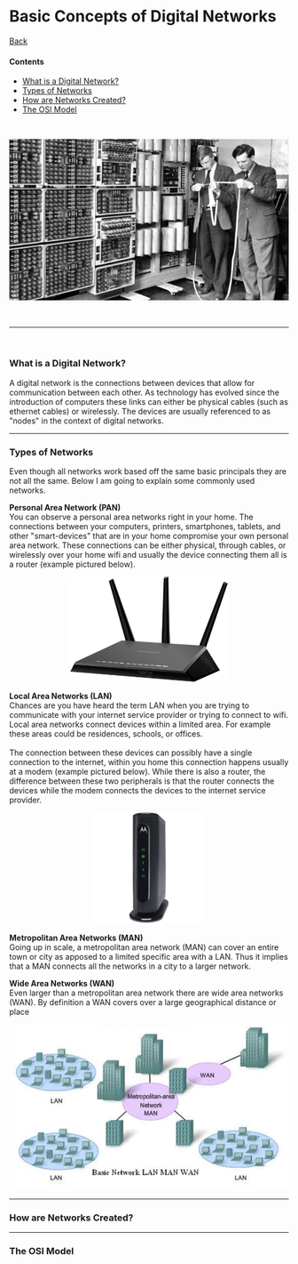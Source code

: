 # <a name="top"> Basic Concepts of Digital Networks

[Back](README.md)

#### Contents
* [What is a Digital Network?](#what)
* [Types of Networks](#types)
* [How are Networks Created?](#how)
* [The OSI Model](#osi)

<br>

<p align="center"><img src="old_comp.jpg" height="" width=""></p>

<br>

---

<br>

### <a name="what"> What is a Digital Network?
A digital network is the connections between devices that allow for communication between each other. As technology has evolved since the introduction of computers these links can either be physical cables (such as ethernet cables) or wirelessly. The devices are usually referenced to as "nodes" in the context of digital networks.

---

### <a name="types"> Types of Networks
Even though all networks work based off the same basic principals they are not all the same. Below I am going to explain some commonly used networks.

**Personal Area Network (PAN)**<br>
You can observe a personal area networks right in your home. The connections between your computers, printers, smartphones, tablets, and other "smart-devices" that are in your home compromise your own personal area network. These connections can be either physical, through cables, or wirelessly over your home wifi and usually the device connecting them all is a router (example pictured below).

<p align="center"><img src="router.jpg" height="189" width="283.5"></p>

**Local Area Networks (LAN)**<br>
Chances are you have heard the term LAN when you are trying to communicate with your internet service provider or trying to connect to wifi. Local area networks connect devices within a limited area. For example these areas could be residences, schools, or offices.
<br><br>The connection between these devices can possibly have a single connection to the internet, within you home this connection happens usually at a modem (example pictured below). While there is also a router, the difference between these two peripherals is that the router connects the devices while the modem connects the devices to the internet service provider.

<p align="center"><img src="modem.jpg" height="200" width="200"></p>


**Metropolitan Area Networks (MAN)**<br>
Going up in scale, a metropolitan area network (MAN) can cover an entire town or city as apposed to a limited specific area with a LAN. Thus it implies that a MAN connects all the networks in a city to a larger network.

**Wide Area Networks (WAN)**<br>
Even larger than a metropolitan area network there are wide area networks (WAN). By definition a WAN covers over a large geographical distance or place

<p align="center"><img src="basic_network.png" height="" width=""></p>

---

### <a name="how"> How are Networks Created?


---

### <a name="osi"> The OSI Model
